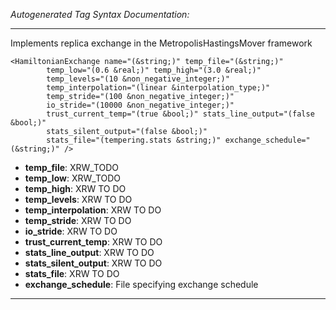 _Autogenerated Tag Syntax Documentation:_

---
Implements replica exchange in the MetropolisHastingsMover framework

```
<HamiltonianExchange name="(&string;)" temp_file="(&string;)"
        temp_low="(0.6 &real;)" temp_high="(3.0 &real;)"
        temp_levels="(10 &non_negative_integer;)"
        temp_interpolation="(linear &interpolation_type;)"
        temp_stride="(100 &non_negative_integer;)"
        io_stride="(10000 &non_negative_integer;)"
        trust_current_temp="(true &bool;)" stats_line_output="(false &bool;)"
        stats_silent_output="(false &bool;)"
        stats_file="(tempering.stats &string;)" exchange_schedule="(&string;)" />
```

-   **temp_file**: XRW_TODO
-   **temp_low**: XRW_TODO
-   **temp_high**: XRW TO DO
-   **temp_levels**: XRW TO DO
-   **temp_interpolation**: XRW TO DO
-   **temp_stride**: XRW TO DO
-   **io_stride**: XRW TO DO
-   **trust_current_temp**: XRW TO DO
-   **stats_line_output**: XRW TO DO
-   **stats_silent_output**: XRW TO DO
-   **stats_file**: XRW TO DO
-   **exchange_schedule**: File specifying exchange schedule

---
